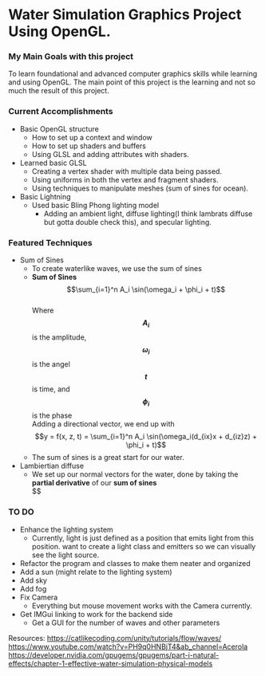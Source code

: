 # Water Simulation Graphics Project Using OpenGL.

### My Main Goals with this project
To learn foundational and advanced computer graphics skills while learning and using OpenGL. 
The main point of this project is the learning and not so much the result of this project.

### Current Accomplishments
* Basic OpenGL structure
  * How to set up a context and window
  * How to set up shaders and buffers
  * Using GLSL and adding attributes with shaders.
* Learned basic GLSL
  * Creating a vertex shader with multiple data being passed.
  * Using uniforms in both the vertex and fragment shaders.
  * Using techniques to manipulate meshes (sum of sines for ocean).
* Basic Lightning
  * Used basic Bling Phong lighting model
    * Adding an ambient light, diffuse lighting(I think lambrats diffuse but gotta double check this), and specular lighting.

### Featured Techniques
* Sum of Sines
  * To create waterlike waves, we use the sum of sines
  * **Sum of Sines**\
$$\sum_{i=1}^n A_i \sin(\omega_i + \phi_i + t)$$\
Where **$$A_i$$** is the amplitude, **$$\omega_i$$** is the angel **$$t$$** is time, and **$$\phi_i$$** is the phase\
Adding a directional vector, we end up with\
$$y = f(x, z, t) = \sum_{i=1}^n A_i \sin(\omega_i(d_{ix}x + d_{iz}z) + \phi_i + t)$$
  * The sum of sines is a great start for our water.
* Lambiertian diffuse
  * We set up our normal vectors for the water, done by taking the **partial derivative** of our **sum of sines**\
    $$

### TO DO
* Enhance the lighting system
  * Currently, light is just defined as a position that emits light from this position. want to create a light class and emitters so we can visually see the light source.
* Refactor the program and classes to make them neater and organized
* Add a sun (might relate to the lighting system)
* Add sky
* Add fog
* Fix Camera
  * Everything but mouse movement works with the Camera currently.
* Get IMGui linking to work for the backend side
  * Get a GUI for the number of waves and other parameters




Resources:
https://catlikecoding.com/unity/tutorials/flow/waves/
https://www.youtube.com/watch?v=PH9q0HNBjT4&ab_channel=Acerola
https://developer.nvidia.com/gpugems/gpugems/part-i-natural-effects/chapter-1-effective-water-simulation-physical-models

